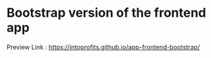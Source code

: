 # Bootstrap version of the frontend app

Preview Link : https://intoprofits.github.io/app-frontend-bootstrap/